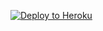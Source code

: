 
<p><a href="https://dashboard.heroku.com/new?template=https://github.com/svvvee/Xray"> <img src="https://www.herokucdn.com/deploy/button.svg" alt="Deploy to Heroku" /></a></p>
